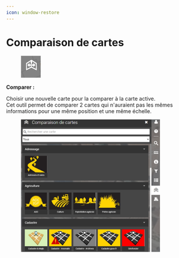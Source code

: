 ```yaml
---
icon: window-restore
---
```


# Comparaison de cartes

<figure><img src="../../../../img/espace_comparer_btn.png" alt=""><figcaption></figcaption></figure>

**Comparer :**

Choisir une nouvelle carte pour la comparer à la carte active.\
Cet outil permet de comparer 2 cartes qui n'auraient pas les mêmes informations pour une même position et une même échelle.

<figure><img src="../../../../img/espace_comparer.png" alt="" width="375"><figcaption></figcaption></figure>
